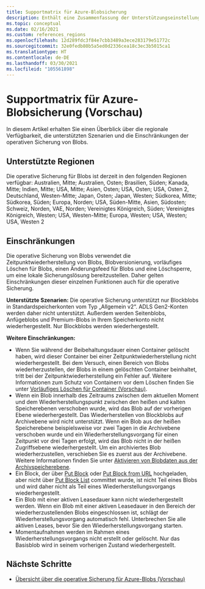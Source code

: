 ```yaml
---
title: Supportmatrix für Azure-Blobsicherung
description: Enthält eine Zusammenfassung der Unterstützungseinstellungen und Einschränkungen bei der Sicherung von Azure-Blobs (Vorschau).
ms.topic: conceptual
ms.date: 02/16/2021
ms.custom: references_regions
ms.openlocfilehash: 12d289fdc3f84e7cbb3489a3ece283179e51772c
ms.sourcegitcommit: 32e0fedb80b5a5ed0d2336cea18c3ec3b5015ca1
ms.translationtype: HT
ms.contentlocale: de-DE
ms.lasthandoff: 03/30/2021
ms.locfileid: "105561898"
---
```

# <a name="support-matrix-for-azure-blobs-backup-in-preview"></a>Supportmatrix für Azure-Blobsicherung (Vorschau)

In diesem Artikel erhalten Sie einen Überblick über die regionale Verfügbarkeit, die unterstützten Szenarien und die Einschränkungen der operativen Sicherung von Blobs.

## <a name="supported-regions"></a>Unterstützte Regionen

Die operative Sicherung für Blobs ist derzeit in den folgenden Regionen verfügbar: Australien, Mitte; Australien, Osten; Brasilien, Süden; Kanada, Mitte; Indien, Mitte; USA, Mitte; Asien, Osten; USA, Osten; USA, Osten 2, Deutschland, Westen-Mitte; Japan, Osten; Japan, Westen; Südkorea, Mitte; Südkorea, Süden; Europa, Norden; USA, Süden-Mitte, Asien, Südosten; Schweiz, Norden, VAE, Norden; Vereinigtes Königreich, Süden; Vereinigtes Königreich, Westen; USA, Westen-Mitte; Europa, Westen; USA, Westen; USA, Westen 2

## <a name="limitations"></a>Einschränkungen

Die operative Sicherung von Blobs verwendet die Zeitpunktwiederherstellung von Blobs, Blobversionierung, vorläufiges Löschen für Blobs, einen Änderungsfeed für Blobs und eine Löschsperre, um eine lokale Sicherungslösung bereitzustellen. Daher gelten Einschränkungen dieser einzelnen Funktionen auch für die operative Sicherung.

**Unterstützte Szenarien:** Die operative Sicherung unterstützt nur Blockblobs in Standardspeicherkonten vom Typ „Allgemein v2“. ADLS Gen2-Konten werden daher nicht unterstützt. Außerdem werden Seitenblobs, Anfügeblobs und Premium-Blobs in Ihrem Speicherkonto nicht wiederhergestellt. Nur Blockblobs werden wiederhergestellt.

**Weitere Einschränkungen:**

- Wenn Sie während der Beibehaltungsdauer einen Container gelöscht haben, wird dieser Container bei einer Zeitpunktwiederherstellung nicht wiederhergestellt. Bei dem Versuch, einen Bereich von Blobs wiederherzustellen, der Blobs in einem gelöschten Container beinhaltet, tritt bei der Zeitpunktwiederherstellung ein Fehler auf. Weitere Informationen zum Schutz von Containern vor dem Löschen finden Sie unter [Vorläufiges Löschen für Container (Vorschau)](../storage/blobs/soft-delete-container-overview.md).
- Wenn ein Blob innerhalb des Zeitraums zwischen dem aktuellen Moment und dem Wiederherstellungspunkt zwischen den heißen und kalten Speicherebenen verschoben wurde, wird das Blob auf der vorherigen Ebene wiederhergestellt. Das Wiederherstellen von Blockblobs auf Archivebene wird nicht unterstützt. Wenn ein Blob aus der heißen Speicherebene beispielsweise vor zwei Tagen in die Archivebene verschoben wurde und ein Wiederherstellungsvorgang für einen Zeitpunkt vor drei Tagen erfolgt, wird das Blob nicht in der heißen Zugriffsebene wiederhergestellt. Um ein archiviertes Blob wiederherzustellen, verschieben Sie es zuerst aus der Archivebene. Weitere Informationen finden Sie unter [Aktivieren von Blobdaten aus der Archivspeicherebene](../storage/blobs/storage-blob-rehydration.md).
- Ein Block, der über [Put Block](/rest/api/storageservices/put-block) oder [Put Block from URL](/rest/api/storageservices/put-block-from-url) hochgeladen, aber nicht über [Put Block List](/rest/api/storageservices/put-block-list) committet wurde, ist nicht Teil eines Blobs und wird daher nicht als Teil eines Wiederherstellungsvorgangs wiederhergestellt.
- Ein Blob mit einer aktiven Leasedauer kann nicht wiederhergestellt werden. Wenn ein Blob mit einer aktiven Leasedauer in den Bereich der wiederherzustellenden Blobs eingeschlossen ist, schlägt der Wiederherstellungsvorgang automatisch fehl. Unterbrechen Sie alle aktiven Leases, bevor Sie den Wiederherstellungsvorgang starten.
- Momentaufnahmen werden im Rahmen eines Wiederherstellungsvorgangs nicht erstellt oder gelöscht. Nur das Basisblob wird in seinem vorherigen Zustand wiederhergestellt.

## <a name="next-steps"></a>Nächste Schritte

- [Übersicht über die operative Sicherung für Azure-Blobs (Vorschau)](blob-backup-overview.md)
